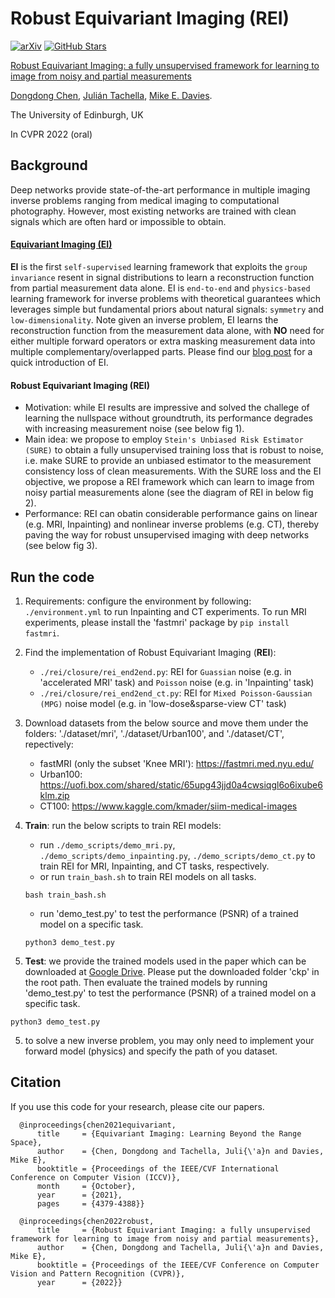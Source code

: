 # Robust Equivariant Imaging (REI)

[![arXiv](https://img.shields.io/badge/arXiv-Paper-<COLOR>.svg)](https://arxiv.org/abs/2111.12855)
[![GitHub Stars](https://img.shields.io/github/stars/edongdongchen/REI?style=social)](https://github.com/edongdongchen/REI)

[Robust Equivariant Imaging: a fully unsupervised framework for learning to image from noisy and partial measurements](https://arxiv.org/pdf/2111.12855.pdf)

[Dongdong Chen](https://dongdongchen.com), [Julián Tachella](https://tachella.github.io/), [Mike E. Davies](https://www.research.ed.ac.uk/en/persons/michael-davies).

The University of Edinburgh, UK

In CVPR 2022 (oral)


## Background

Deep networks provide state-of-the-art performance in multiple imaging inverse problems ranging from medical imaging to computational photography. However, most existing networks are trained with clean signals which are often hard or impossible to obtain.

#### [Equivariant Imaging (EI)](https://github.com/edongdongchen/EI)

**EI** is the first `self-supervised` learning framework that exploits the `group invariance` resent in signal distributions to learn a reconstruction function from partial measurement data alone. EI is `end-to-end` and `physics-based` learning framework for inverse problems with theoretical guarantees which leverages simple but fundamental priors about natural signals: `symmetry` and `low-dimensionality`. Note given an inverse problem, EI learns the reconstruction function from the measurement data alone, with **NO** need for either multiple forward operators or extra masking measurement data into multiple complementary/overlapped parts. Please find our [blog post](https://tachella.github.io/projects/equivariantimaging/) for a quick introduction of EI.

#### Robust Equivariant Imaging (REI)

* Motivation: while EI results are impressive and solved the challege of learning the nullspace without groundtruth, its performance degrades with increasing measurement noise (see below fig 1). 
* Main idea: we propose to employ `Stein's Unbiased Risk Estimator (SURE)` to obtain a fully unsupervised training loss that is robust to noise, i.e. make SURE to provide an unbiased estimator to the measurement consistency loss of clean measurements. With the SURE loss and the EI objective, we propose a REI framework which can learn to image from noisy partial measurements alone (see the diagram of REI in below fig 2). 
* Performance: REI can obatin considerable performance gains on linear (e.g. MRI, Inpainting) and nonlinear inverse problems (e.g. CT), thereby paving the way for robust unsupervised imaging with deep networks (see below fig 3).

## Run the code

1. Requirements: configure the environment by following: `./environment.yml` to run Inpainting and CT experiments. To run MRI experiments, please install the 'fastmri' package by `pip install fastmri`.

2. Find the implementation of Robust Equivariant Imaging (**REI**):
   * `./rei/closure/rei_end2end.py`: REI for `Guassian` noise (e.g. in 'accelerated MRI' task) and `Poisson` noise (e.g. in 'Inpainting' task)
   * `./rei/closure/rei_end2end_ct.py`: REI for `Mixed Poisson-Gaussian (MPG)` noise model (e.g. in 'low-dose&sparse-view CT' task)

3. Download datasets from the below source and move them under the folders: './dataset/mri', './dataset/Urban100', and './dataset/CT', repectively:
   * fastMRI (only the subset 'Knee MRI'): https://fastmri.med.nyu.edu/
   * Urban100: https://uofi.box.com/shared/static/65upg43jjd0a4cwsiqgl6o6ixube6klm.zip
   * CT100: https://www.kaggle.com/kmader/siim-medical-images

4. **Train**: run the below scripts to train REI models:
   * run `./demo_scripts/demo_mri.py`, `./demo_scripts/demo_inpainting.py`, `./demo_scripts/demo_ct.py` to train REI for MRI, Inpainting, and CT tasks, respectively.
   * or run `train_bash.sh` to train REI models on all tasks.
   ```
   bash train_bash.sh
   ```
   * run 'demo_test.py' to test the performance (PSNR) of a trained model on a specific task.
   ```
   python3 demo_test.py
   ```

5. **Test**: we provide the trained models used in the paper which can be downloaded at [Google Drive](https://drive.google.com/drive/folders/1Io0quD-RvoVNkCmE36aQYpoouEAEP5pF?usp=sharing). Please put the downloaded folder 'ckp' in the root path. Then evaluate the trained models by running 'demo_test.py' to test the performance (PSNR) of a trained model on a specific task.
```
python3 demo_test.py
``` 

5. to solve a new inverse problem, you may only need to implement your forward model (physics) and specify the path of you dataset.

## Citation
If you use this code for your research, please cite our papers.
  ```
	@inproceedings{chen2021equivariant,
	    title     = {Equivariant Imaging: Learning Beyond the Range Space},
	    author    = {Chen, Dongdong and Tachella, Juli{\'a}n and Davies, Mike E},
	    booktitle = {Proceedings of the IEEE/CVF International Conference on Computer Vision (ICCV)},
	    month     = {October},
	    year      = {2021},
	    pages     = {4379-4388}}

	@inproceedings{chen2022robust,
	    title     = {Robust Equivariant Imaging: a fully unsupervised framework for learning to image from noisy and partial measurements},
	    author    = {Chen, Dongdong and Tachella, Juli{\'a}n and Davies, Mike E},
	    booktitle = {Proceedings of the IEEE/CVF Conference on Computer Vision and Pattern Recognition (CVPR)},
	    year      = {2022}}
  ```
